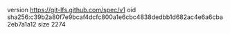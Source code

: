 version https://git-lfs.github.com/spec/v1
oid sha256:c39b2a80f7e9bcaf4dcfc800a1e6cbc4838dedbb1d682ac4e6a6cba2eb7a1a12
size 2274
